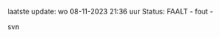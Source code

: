 laatste update: 
wo 08-11-2023 21:36   uur 
Status: FAALT - fout - 
<div class="service R">svn</div>